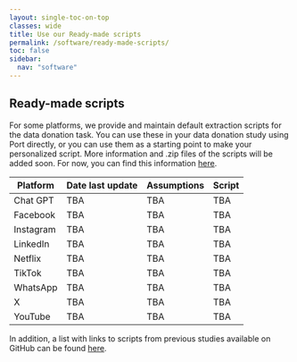 ```yaml
---
layout: single-toc-on-top
classes: wide
title: Use our Ready-made scripts
permalink: /software/ready-made-scripts/
toc: false
sidebar:
  nav: "software"
---
```


## Ready-made scripts

For some platforms, we provide and maintain default extraction scripts for the data donation task. You can use these in 
your data donation study using Port directly, or you can use them as a starting point to make your personalized script. 
More information and .zip files of the scripts will be added soon. For now, you can find this information [here](https://d3i-infra.github.io/data-donation-task/standard_scripts/index.html). 

| Platform| Date last update | Assumptions | Script |
|-------------|----------|----------|----------|
| Chat GPT    | TBA   | TBA   |TBA   |
| Facebook    | TBA   | TBA   |TBA   |
| Instagram   | TBA   | TBA   |TBA   |
| LinkedIn    | TBA   | TBA   |TBA   |
| Netflix     | TBA   | TBA   |TBA   |
| TikTok      | TBA   | TBA   |TBA   |
| WhatsApp    | TBA   | TBA   |TBA   |
| X           | TBA   | TBA   |TBA   |
| YouTube     | TBA   | TBA   |TBA   |

In addition, a list with links to scripts from previous studies available on GitHub can be found [here](d3i-website.github.io/assets/documents/usage/github_links.xlsx).
